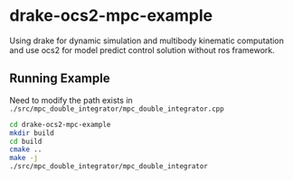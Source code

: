 # drake-ocs2-mpc-example
Using drake for dynamic simulation and multibody kinematic computation and use ocs2 for model predict control solution without ros framework.  

## Running Example

Need to modify the path exists in `./src/mpc_double_integrator/mpc_double_integrator.cpp`

``` bash
cd drake-ocs2-mpc-example
mkdir build
cd build
cmake ..
make -j
./src/mpc_double_integrator/mpc_double_integrator
```
